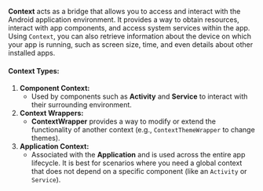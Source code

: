 **Context** acts as a bridge that allows you to access and interact with the Android application environment. It provides a way to obtain resources, interact with app components, and access system services within the app. Using `Context`, you can also retrieve information about the device on which your app is running, such as screen size, time, and even details about other installed apps. 

#### **Context Types:**

1. **Component Context:**
    - Used by components such as **Activity** and **Service** to interact with their surrounding environment.
2. **Context Wrappers:**
    - **ContextWrapper** provides a way to modify or extend the functionality of another context (e.g., `ContextThemeWrapper` to change themes).
3. **Application Context:**
    - Associated with the **Application** and is used across the entire app lifecycle. It is best for scenarios where you need a global context that does not depend on a specific component (like an `Activity` or `Service`).